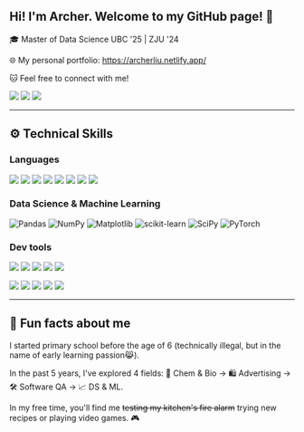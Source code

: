 ## Hi! I'm Archer. Welcome to my GitHub page! 👋 

🎓 Master of Data Science UBC '25 | ZJU '24

🌐 My personal portfolio: https://archerliu.netlify.app/

🐱 Feel free to connect with me!

<a href="https://www.linkedin.com/in/archer-liu-b31b69200/"><img src="https://img.shields.io/badge/LinkedIn-0077B5?style=for-the-badge&logo=linkedin&logoColor=white"></a>
<a href="https://x.com/celt_313"><img src="https://img.shields.io/badge/X-%23000000.svg?style=for-the-badge&logo=X&logoColor=white"></a>
<a href="mailto:arccelt@gmail.com"><img src="https://img.shields.io/badge/Gmail-D14836?style=for-the-badge&logo=gmail&logoColor=white"></a>

---

## ⚙️ Technical Skills

### Languages

<a><img src="https://img.shields.io/badge/Python-14354C?style=for-the-badge&logo=python&logoColor=white"></a>
<a><img src="https://img.shields.io/badge/C-00599C?style=for-the-badge&logo=c&logoColor=white"></a>
<a><img src="https://img.shields.io/badge/Go-00ADD8?style=for-the-badge&logo=go&logoColor=white"></a>
<a><img src="https://img.shields.io/badge/R-276DC3?style=for-the-badge&logo=r&logoColor=white"></a>
<a><img src="https://img.shields.io/badge/HTML-239120?style=for-the-badge&logo=html5&logoColor=white"></a>
<a><img src="https://img.shields.io/badge/JavaScript-F7DF1E?style=for-the-badge&logo=JavaScript&logoColor=white"></a>
<a><img src="https://img.shields.io/badge/CSS-239120?&style=for-the-badge&logo=css3&logoColor=white"></a>
<a><img src="https://camo.githubusercontent.com/dd15cb12ec545d427d774c1803ed20fc8d77672f4e015d77a4e481864df66885/68747470733a2f2f696d672e736869656c64732e696f2f62616467652f53514c2d3434373941313f7374796c653d666f722d7468652d6261646765266c6f676f3d616d617a6f6e2d64796e616d6f6462266c6f676f436f6c6f723d7768697465"></a>

### Data Science & Machine Learning

![Pandas](https://img.shields.io/badge/pandas-%23150458.svg?style=for-the-badge&logo=pandas&logoColor=white)
![NumPy](https://img.shields.io/badge/numpy-%23013243.svg?style=for-the-badge&logo=numpy&logoColor=white)
![Matplotlib](https://img.shields.io/badge/Matplotlib-%23ffffff.svg?style=for-the-badge&logo=Matplotlib&logoColor=black)
![scikit-learn](https://img.shields.io/badge/scikit--learn-%23F7931E.svg?style=for-the-badge&logo=scikit-learn&logoColor=white)
![SciPy](https://img.shields.io/badge/SciPy-%230C55A5.svg?style=for-the-badge&logo=scipy&logoColor=%white)
![PyTorch](https://img.shields.io/badge/PyTorch-%23EE4C2C.svg?style=for-the-badge&logo=PyTorch&logoColor=white)

### Dev tools

<a><img src="https://img.shields.io/badge/Visual_Studio_Code-0078D4?style=for-the-badge&logo=visual%20studio%20code&logoColor=white"></a>
<a><img src="https://img.shields.io/badge/PostgreSQL-316192?style=for-the-badge&logo=postgresql&logoColor=white"></a>
<a><img src="https://img.shields.io/badge/MySQL-00000F?style=for-the-badge&logo=mysql&logoColor=white"></a>
<a><img src="https://img.shields.io/badge/MongoDB-4EA94B?style=for-the-badge&logo=mongodb&logoColor=white"></a>
<a><img src="https://img.shields.io/badge/docker-%230db7ed.svg?style=for-the-badge&logo=docker&logoColor=white"></a>


<a><img src="https://img.shields.io/badge/Tableau-E97627?style=for-the-badge&logo=Tableau&logoColor=white"></a>
<a><img src="https://img.shields.io/badge/Jenkins-D24939?style=for-the-badge&logo=Jenkins&logoColor=white"></a>
<a><img src="https://img.shields.io/badge/Postman-FF6C37?style=for-the-badge&logo=postman&logoColor=white"></a>
<a><img src="https://img.shields.io/badge/RStudio-75AADB?style=for-the-badge&logo=RStudio&logoColor=white"></a>
<a><img src="https://camo.githubusercontent.com/290adf073f914b508453306d92f6195aba0c59357cf5a77c007223b3353da0c1/68747470733a2f2f696d672e736869656c64732e696f2f62616467652f4a7570797465722d4633373632363f7374796c653d666f722d7468652d6261646765266c6f676f3d6a757079746572266c6f676f436f6c6f723d7768697465"></a>

---

## 👻 Fun facts about me

I started primary school before the age of 6 (technically illegal, but in the name of early learning passion😹).

In the past 5 years, I've explored 4 fields: 🥼 Chem & Bio → 🛍️ Advertising → 🛠️ Software QA → 📈 DS & ML.

In my free time, you'll find me <s>testing my kitchen's fire alarm</s> trying new recipes or playing video games. 🎮
